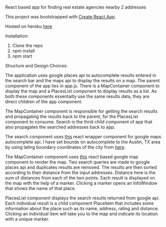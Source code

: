 React based app for finding real estate agencies nearby 2 addresses

This project was bootstrapped with [Create React App](https://github.com/facebookincubator/create-react-app).

Hosted on heroku [here](https://tranquil-eyrie-91425.herokuapp.com) 

Installation:
1. Clone the repo
2. npm install
3. npm start

Structure and Design Choices:

The application uses google places api to autocomplete results entered in the search bar and the maps api to display the results on a map. 
The parent component of the app lies in app.js. There is a MapContainer component to display the map and a PlacesList component to display
results as a list. As both these components essentailly use the same results data, they are direct children of the app component. 

The MapContainer component is responsible for getting the search results and propagating the results back to the parent, for the
PlacesList component to consume. Search is the thrid child component of app that also propagates the searched addresses back to app.

The search component uses [this](https://github.com/kenny-hibino/react-places-autocomplete) react wrapper component for google maps
autocomplete api. I have set bounds on autocomplete to the Austin, TX area by using latlng boundary coordinates of the city from 
[here](http://www.mapdevelopers.com/geocode_bounding_box.php).

The MapContainer component uses [this](https://github.com/fullstackreact/google-maps-react) react based google map component to render the
map. Two search queries are made to google places api and duplicates results are removed. The results are then sorted according to their
distance from the input addresses. Distance here is the sum of distances from each of the two points. Each result is displayed on the
map with the help of a marker. Clicking a marker opens an InfoWindow that shows the name of that place.

PlacesList component displays the search results returned from google api. Each individual result is a child component PlaceItem that
includes some information about the place such as its name, address, rating and distance. Clicking an individual item will take you
to the map and indicate its location with a unique marker. 
